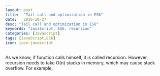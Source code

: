 ```yaml
---
layout: post
title:  "Tail call and optimization in ES6"
date:   2016-10-27
desc: "Tail call and optimization in ES6"
keywords: "JavaScript, ES6, recursion"
categories: [Javascript]
tags: [JavaScript,ES6]
icon: icon-javascript
---
```


As we know, if function calls himself, it is called recursion. However, recursion needs to take O(n) stacks in memory, which may cause stack overflow. For example,
